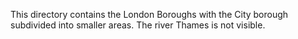 This directory contains the London Boroughs with the City borough subdivided into smaller areas. The river Thames is not visible.
